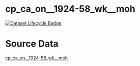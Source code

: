 # cp_ca_on__1924-58_wk__moh

[![Dataset Lifecycle Badge](https://img.shields.io/static/v1.svg?label=Lifecycle&message=Unreleased&color=blue)](https://github.com/davidearn/iidda/blob/main/docs/lifecycle.md)

# Source Data

[cp_ca_on__1924-58_wk__moh](https://raw.githubusercontent.com/davidearn/iidda/master/data/cp_ca_on__1924-58_wk__moh/source-data/cp_ca_on__1924-58_wk__moh.csv)

